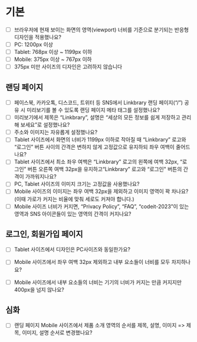 # 기본
 -[ ] 브라우저에 현재 보이는 화면의 영역(viewport) 너비를 기준으로 분기되는 반응형 디자인을 적용했나요?
  -[ ] PC: 1200px 이상
  -[ ] Tablet: 768px 이상 ~ 1199px 이하
  -[ ] Mobile: 375px 이상 ~ 767px 이하
  -[ ] 375px 미만 사이즈의 디자인은 고려하지 않습니다

## 랜딩 페이지
- [ ] 페이스북, 카카오톡, 디스코드, 트위터 등 SNS에서 Linkbrary 랜딩 페이지(“/”) 공유 시 미리보기를 볼 수 있도록 랜딩 페이지 메타 태그를 설정했나요?
- [ ] 미리보기에서 제목은 “Linkbrary”, 설명은 “세상의 모든 정보를 쉽게 저장하고 관리해 보세요”로 설정했나요?
- [ ] 주소와 이미지는 자유롭게 설정했나요?
- [ ] Tablet 사이즈에서 화면의 너비가 1199px 이하로 작아질 때 “Linkbrary” 로고와 “로그인” 버튼 사이의 간격은 변하지 않게 고정값으로 유지하되 좌우 여백이 줄어드나요?
- [ ] Tablet 사이즈에서 최소 좌우 여백은 “Linkbrary” 로고의 왼쪽에 여백 32px, “로그인” 버튼 오른쪽 여백 32px을 유지하고“Linkbrary” 로고와 “로그인" 버튼의 간격이 가까워지나요?
- [ ] PC, Tablet 사이즈의 이미지 크기는 고정값을 사용했나요?
- [ ] Mobile 사이즈의 이미지는 좌우 여백 32px을 제외하고 이미지 영역이 꽉 차나요? (이때 가로가 커지는 비율에 맞춰 세로도 커져야 합니다.)
- [ ] Mobile 사이즈 너비가 커지면, “Privacy Policy”, “FAQ”, “codeit-2023”이 있는 영역과 SNS 아이콘들이 있는 영역의 간격이 커지나요?

## 로그인, 회원가입 페이지
- [ ] Tablet 사이즈에서 디자인은 PC사이즈와 동일한가요?
- [ ] Mobile 사이즈에서 좌우 여백 32px 제외하고 내부 요소들이 너비를 모두 차지하나요?
- [ ] Mobile 사이즈에서 내부 요소들의 너비는 기기의 너비가 커지는 만큼 커지지만 400px을 넘지 않나요?


## 심화
- [ ] 랜딩 페이지 Mobile 사이즈에서 제품 소개 영역의 순서를 제목, 설명, 이미지 => 제목, 이미지, 설명 순서로 변경했나요?
